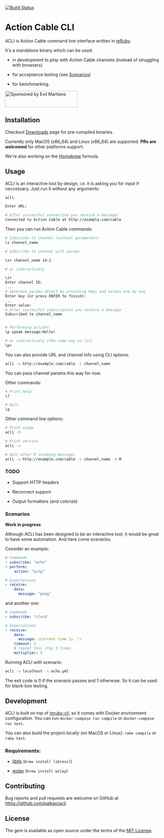 [![Build Status](https://travis-ci.org/palkan/acli.svg?branch=master)](https://travis-ci.org/palkan/acli)

# Action Cable CLI

ACLI is Action Cable command line interface written in [mRuby](http://mruby.org).

It's a standalone binary which can be used:

- in development to _play_ with Action Cable channels (instead of struggling with browsers)

- for acceptance testing (see [Scenarios](#scenarios))

- for benchmarking.

<a href="https://evilmartians.com/">
<img src="https://evilmartians.com/badges/sponsored-by-evil-martians.svg" alt="Sponsored by Evil Martians" width="236" height="54"></a>

## Installation

Checkout [Downloads](https://github.com/palkan/acli/blob/master/DOWNLOADS.md) page for pre-compiled binaries.

Currently only MacOS (x86\_64) and Linux (x86\_64) are supported.
**PRs are welcomed** for other platforms support.

We're also working on the [Homebrew](https://brew.sh/) formula.


## Usage

ACLI is an interactive tool by design, i.e. it is asking you for input if neccessary.
Just run it without any arguments:

```sh
acli

Enter URL: 

# After successful connection you receive a message:
Connected to Action Cable at http://example.com/cable
```

Then you can run Action Cable commands:

```sh
# Subscribe to channel (without parameters)
\s channel_name

# Subscribe to channel with params

\s+ channel_name id:1

# or interactively

\s+
Enter channel ID:
...
# Generate params object by providing keys and values one by one
Enter key (or press ENTER to finish): 
...
Enter value:
# After successful subscription you receive a message
Subscribed to channel_name


# Performing actions
\p speak message:Hello!

# or interactively (the same way as \s+)
\p+
```

You can also provide URL and channel info using CLI options:

```sh
acli -u http://example.com/cable -c channel_name
```

You can pass channel params this way for now.

Other commands:

```sh
# Print help
\?

# Quit
\q
```

Other command line options:

```sh
# Print usage
acli -h

# Print version
acli -v

# Quit after M incoming messages
acli -u http://example.com/cable -c channel_name -m M
```

### TODO

- Support HTTP headers

- Reconnect support

- Output formatters (and colorize)

### Scenarios 

**Work in progress**

Although ACLI has been designed to be an interactive tool, it would be great to have some automation.
And here come scenarios.

Consider an example:

```yml
# Commands
- subscribe: "echo"
- perform:
    action: "ping"

# Expectations
- receive:
    data:
      message: "pong"
```

and another one:


```yml
# Commands
- subscribe: "clock"

# Expectations
- receive:
    data:
      message: /Current time is .*/
    timeout: 2
    # repeat this step 5 times
    multiplier: 5
```

Running ACLI with scenario:

```sh
acli -u localhost -s echo.yml
```

The exit code is 0 if the scenario passes and 1 otherwise. So it can be used for black-box testing. 

## Development

ACLI is built on top of [mruby-cli](http://mruby-cli.org), so it comes with Docker environment configuration.
You can run `docker-compose run compile` or `docker-compose run test`.

You can also build the project _locally_ (on MacOS or Linux): `rake compile` or `rake test`.

### Requirements:

- [libtls](https://www.libressl.org/) (`brew install libressl`)

- [wslay](https://github.com/tatsuhiro-t/wslay) (`brew install wslay`)

## Contributing

Bug reports and pull requests are welcome on GitHub at https://github.com/palkan/acli.

## License

The gem is available as open source under the terms of the [MIT License](http://opensource.org/licenses/MIT).


